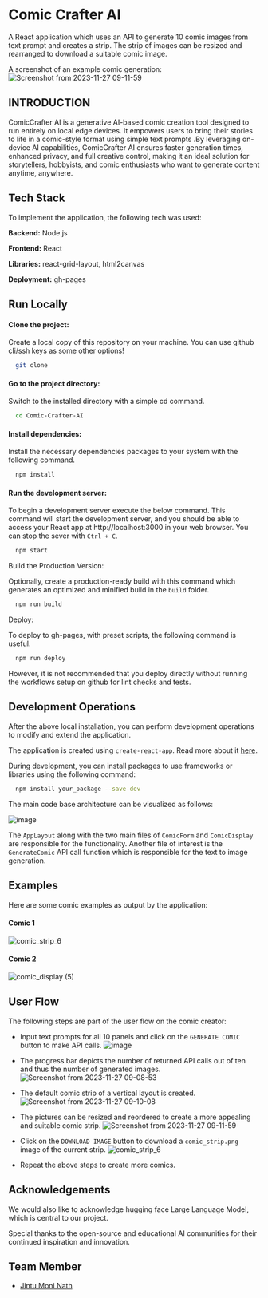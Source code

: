 
# Comic Crafter AI


A React application which uses  an API to generate 10 comic images from text prompt and creates a strip. The strip of images can be resized and rearranged to download a suitable comic image.

A screenshot of an example comic generation:
![Screenshot from 2023-11-27 09-11-59](https://github.com/rashmigr01/comic-creator/assets/77162931/26b7e25f-9e28-4671-af3a-660340a12eeb)

## INTRODUCTION 
ComicCrafter AI is a generative AI-based comic creation tool designed to run entirely on local edge devices. It empowers users to bring their stories to life in a comic-style format using simple text prompts .By leveraging on-device AI capabilities, ComicCrafter AI ensures faster generation times, enhanced privacy, and full creative control, making it an ideal solution for storytellers, hobbyists, and comic enthusiasts who want to generate content anytime, anywhere.
## Tech Stack

To implement the application, the following tech was used:

**Backend:** Node.js

**Frontend:** React


**Libraries:** react-grid-layout, html2canvas

**Deployment:** gh-pages



## Run Locally

#### Clone the project:

Create a local copy of this repository on your machine. You can use github cli/ssh keys as some other options!

```bash
  git clone 
```

#### Go to the project directory:

Switch to the installed directory with a simple cd command.

```bash
  cd Comic-Crafter-AI
  ```


#### Install dependencies:

Install the necessary dependencies packages to your system with the following command.

```bash
  npm install
```

#### Run the development server:

To begin a development server execute the below command. This command will start the development server, and you should be able to access your React app at http://localhost:3000 in your web browser. You can stop the sever with `Ctrl + C`.

```bash
  npm start
```

Build the Production Version:

Optionally, create a production-ready build with this command which generates an optimized and minified build in the `build` folder.

```bash
  npm run build
```

Deploy:

To deploy to gh-pages, with preset scripts, the following command is useful.

```bash
  npm run deploy
```

However, it is not recommended that you deploy directly without running the workflows setup on github for lint checks and tests.

## Development Operations

After the above local installation, you can perform development operations to modify and extend the application.

The application is created using `create-react-app`. Read more about it [here](https://create-react-app.dev/).

During development, you can install packages to use frameworks or libraries using the following command:

```bash
  npm install your_package --save-dev
```

The main code base architecture can be visualized as follows:

![image](https://github.com/rashmigr01/comic-creator/assets/77162931/2066eb03-b591-45ae-b590-5886e17790f7)

The `AppLayout` along with the two main files of `ComicForm` and `ComicDisplay` are responsible for the functionality. Another file of interest is the `GenerateComic` API call function which is responsible for the text to image generation.

    
## Examples

Here are some comic examples as output by the application:

#### Comic 1

![comic_strip_6](https://github.com/rashmigr01/comic-creator/assets/77162931/5405910a-49a3-4f14-b8cc-ca71d71f6179)

#### Comic 2

![comic_display (5)](https://github.com/rashmigr01/comic-creator/assets/77162931/e904b0ff-c5e5-4b70-a842-f1f7705e087b)


## User Flow

The following steps are part of the user flow on the comic creator:

- Input text prompts for all 10 panels and click on the `GENERATE COMIC` button to make API calls.
![image](https://github.com/rashmigr01/comic-creator/assets/77162931/65f1b734-eeb1-4c0c-8ce5-d2ef0f444c0b)

- The progress bar depicts the number of returned API calls out of ten and thus the number of generated images.
![Screenshot from 2023-11-27 09-08-53](https://github.com/rashmigr01/comic-creator/assets/77162931/af6fa7eb-1f91-40bc-b629-cf6501975c4e)

- The default comic strip of a vertical layout is created.
![Screenshot from 2023-11-27 09-10-08](https://github.com/rashmigr01/comic-creator/assets/77162931/82c3e793-154a-4fd4-83e1-0160e95413d0)

- The pictures can be resized and reordered to create a more appealing and suitable comic strip.
![Screenshot from 2023-11-27 09-11-59](https://github.com/rashmigr01/comic-creator/assets/77162931/729d5a5c-bcb6-454a-a697-610db3dceedd)



- Click on the `DOWNLOAD IMAGE` button to download a `comic_strip.png` image of the current strip.
![comic_strip_6](https://github.com/rashmigr01/comic-creator/assets/77162931/5405910a-49a3-4f14-b8cc-ca71d71f6179)

- Repeat the above steps to create more comics.
## Acknowledgements

We would also like to acknowledge  hugging face Large Language Model, which is central to our project.

Special thanks to the open-source and educational AI communities for their continued inspiration and innovation.

## Team Member

- [Jintu Moni Nath](https://github.com/MoniJintu) 
